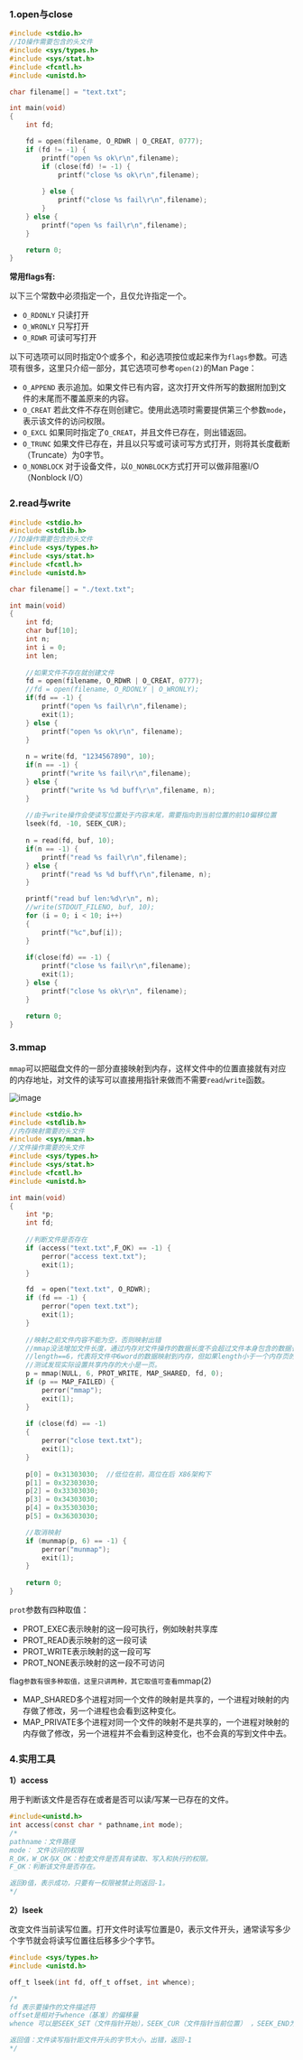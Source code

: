 
### 1.open与close

```c
#include <stdio.h>
//IO操作需要包含的头文件
#include <sys/types.h>
#include <sys/stat.h>
#include <fcntl.h>
#include <unistd.h>

char filename[] = "text.txt";

int main(void)
{
	int fd;

	fd = open(filename, O_RDWR | O_CREAT, 0777);
	if (fd != -1) {
		printf("open %s ok\r\n",filename);
		if (close(fd) != -1) {
			printf("close %s ok\r\n",filename);
			
		} else {
			printf("close %s fail\r\n",filename);
		}
	} else {
		printf("open %s fail\r\n",filename);
	}

	return 0;
}
```

**常用flags有:**

以下三个常数中必须指定一个，且仅允许指定一个。

- `O_RDONLY` 只读打开
- `O_WRONLY` 只写打开
- `O_RDWR` 可读可写打开

以下可选项可以同时指定0个或多个，和必选项按位或起来作为`flags`参数。可选项有很多，这里只介绍一部分，其它选项可参考`open(2)`的Man Page：

- `O_APPEND` 表示追加。如果文件已有内容，这次打开文件所写的数据附加到文件的末尾而不覆盖原来的内容。
- `O_CREAT` 若此文件不存在则创建它。使用此选项时需要提供第三个参数`mode`，表示该文件的访问权限。
- `O_EXCL` 如果同时指定了`O_CREAT`，并且文件已存在，则出错返回。
- `O_TRUNC` 如果文件已存在，并且以只写或可读可写方式打开，则将其长度截断（Truncate）为0字节。
- `O_NONBLOCK` 对于设备文件，以`O_NONBLOCK`方式打开可以做非阻塞I/O（Nonblock I/O）

### 2.read与write

```c
#include <stdio.h>
#include <stdlib.h>
//IO操作需要包含的头文件
#include <sys/types.h>
#include <sys/stat.h>
#include <fcntl.h>
#include <unistd.h>

char filename[] = "./text.txt";

int main(void)
{
	int fd;
	char buf[10];
	int n;
	int i = 0;
	int len;
	
	//如果文件不存在就创建文件
	fd = open(filename, O_RDWR | O_CREAT, 0777);
	//fd = open(filename, O_RDONLY | O_WRONLY);
	if(fd == -1) {
		printf("open %s fail\r\n",filename);
		exit(1);
	} else {
		printf("open %s ok\r\n", filename);
	}
	
	n = write(fd, "1234567890", 10);
	if(n == -1) {
		printf("write %s fail\r\n",filename);
	} else {
		printf("write %s %d buff\r\n",filename, n);
	}
	
	//由于write操作会使读写位置处于内容末尾，需要指向到当前位置的前10偏移位置
	lseek(fd, -10, SEEK_CUR);
	
	n = read(fd, buf, 10);
	if(n == -1) {
		printf("read %s fail\r\n",filename);
	} else {
		printf("read %s %d buff\r\n",filename, n);
	}

	printf("read buf len:%d\r\n", n);
	//write(STDOUT_FILENO, buf, 10);
	for (i = 0; i < 10; i++)
	{
		printf("%c",buf[i]);
	}
	
	if(close(fd) == -1) {
		printf("close %s fail\r\n",filename);
		exit(1);
	} else {
		printf("close %s ok\r\n", filename);
	}

	return 0;
}
```

### 3.mmap

`mmap`可以把磁盘文件的一部分直接映射到内存，这样文件中的位置直接就有对应的内存地址，对文件的读写可以直接用指针来做而不需要`read`/`write`函数。

![image](http://upload-images.jianshu.io/upload_images/15877540-23c4e65c995632b4.png?imageMogr2/auto-orient/strip%7CimageView2/2/w/1240)

```c
#include <stdio.h>
#include <stdlib.h>
//内存映射需要的头文件
#include <sys/mman.h>
//文件操作需要的头文件
#include <sys/types.h>
#include <sys/stat.h>
#include <fcntl.h>
#include <unistd.h>

int main(void)
{
	int *p;
	int fd;
    
    //判断文件是否存在
    if (access("text.txt",F_OK) == -1) {
        perror("access text.txt");
		exit(1);
    }

	fd	= open("text.txt", O_RDWR);
	if (fd == -1) {
		perror("open text.txt");
		exit(1);
	}
	
	//映射之前文件内容不能为空，否则映射出错
	//mmap没法增加文件长度，通过内存对文件操作的数据长度不会超过文件本身包含的数据长度的
	//length==6，代表将文件中6word的数据映射到内存，但如果length小于一个内存页的长度，
	//测试发现实际设置共享内存的大小是一页。
	p = mmap(NULL, 6, PROT_WRITE, MAP_SHARED, fd, 0);
	if (p == MAP_FAILED) {
		perror("mmap");
		exit(1);
	}
	
	if (close(fd) == -1)
	{
		perror("close text.txt");
		exit(1);
	}
	
	p[0] = 0x31303030;	//低位在前，高位在后 X86架构下
	p[1] = 0x32303030;
	p[2] = 0x33303030;
	p[3] = 0x34303030;
	p[4] = 0x35303030;
	p[5] = 0x36303030;

    //取消映射
	if (munmap(p, 6) == -1) {
		perror("munmap");
		exit(1);
	}
	
	return 0;
}
```

`prot`参数有四种取值：

- PROT_EXEC表示映射的这一段可执行，例如映射共享库
- PROT_READ表示映射的这一段可读
- PROT_WRITE表示映射的这一段可写
- PROT_NONE表示映射的这一段不可访问

flag`参数有很多种取值，这里只讲两种，其它取值可查看`mmap(2)

- MAP_SHARED多个进程对同一个文件的映射是共享的，一个进程对映射的内存做了修改，另一个进程也会看到这种变化。
- MAP_PRIVATE多个进程对同一个文件的映射不是共享的，一个进程对映射的内存做了修改，另一个进程并不会看到这种变化，也不会真的写到文件中去。

### 4.实用工具

**1）access**

用于判断该文件是否存在或者是否可以读/写某一已存在的文件。

```c
#include<unistd.h>
int access(const char * pathname,int mode);
/*
pathname：文件路径
mode： 文件访问的权限
R_OK，W_OK与X_OK：检查文件是否具有读取、写入和执行的权限。
F_OK：判断该文件是否存在。

返回0值，表示成功，只要有一权限被禁止则返回-1。
*/
```

**2）lseek**

改变文件当前读写位置。打开文件时读写位置是0，表示文件开头，通常读写多少个字节就会将读写位置往后移多少个字节。

```c
#include <sys/types.h>
#include <unistd.h>

off_t lseek(int fd, off_t offset, int whence);

/*
fd 表示要操作的文件描述符
offset是相对于whence（基准）的偏移量
whence 可以是SEEK_SET（文件指针开始），SEEK_CUR（文件指针当前位置） ，SEEK_END为文件指针尾

返回值：文件读写指针距文件开头的字节大小，出错，返回-1
*/
```


